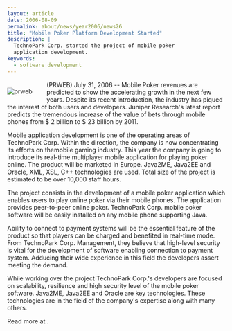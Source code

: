 ```yaml
---
layout: article
date: 2006-08-09
permalink: about/news/year2006/news26
title: "Mobile Poker Platform Development Started"
description: |
  TechnoPark Corp. started the project of mobile poker
  application development.
keywords:
  - software development
---
```


<ahref name="http://www.prweb.com/releases/2006/7/prweb417866.htm">
<img style="padding-right:30px;padding-top:15px;padding-bottom:15px;" border="0" align="left" src="http://www.prweb.com/images_v4/'prw_logo.gif" alt="prweb"/></ahref>

(PRWEB) July 31, 2006 -- Mobile Poker revenues are predicted to show the accelerating growth in the 
next few years. Despite its recent introduction, the industry has piqued the interest of both users 
and developers. Juniper Research's latest report predicts the tremendous increase of the value of 
bets through mobile phones from $ 2 billion to $ 23 billion by 2011.

Mobile application development is one of the operating areas of TechnoPark Corp. Within the 
direction, the company is now concentrating its efforts on themobile gaming industry. This year the 
company is going to introduce its real-time multiplayer mobile application for playing poker online. 
The product will be marketed in Europe. Java2ME, Java2EE and Oracle, XML, XSL, C++ technologies are 
used. Total size of the project is estimated to be over 10,000 staff hours.

The project consists in the development of a mobile poker application which enables users to play 
online poker via their mobile phones. The application provides peer-to-peer online poker. TechnoPark 
Corp. mobile poker software will be easily installed on any mobile phone supporting Java.

Ability to connect to payment systems will be the essential feature of the product so that players 
can be charged and benefited in real-time mode. From TechnoPark Corp. Management, they believe that 
high-level security is vital for the development of software enabling connection to payment system. 
Adducing their wide experience in this field the developers assert meeting the demand.

While working over the project TechnoPark Corp.'s developers are focused on scalability, resilience 
and high security level of the mobile poker software. Java2ME, Java2EE and Oracle are key 
technologies. These technologies are in the field of the company's expertise along with many others.

Read more at .
